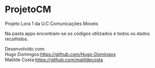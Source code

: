 # ProjetoCM
Projeto Lora 1 da U.C Comunicações Moveis  
  
  Na pasta apps encontram-se os códigos utilizados e todos os dados recolhidos.  
  

Desenvolvido com:  
Hugo Domingos:https://github.com/Hugo-Domingos  
Matilde Costa:https://github.com/matildecosta  
